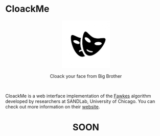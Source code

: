 # CloackMe
<p align="center"> <img width="150" src="image.png"> </img></p> 
<p align="center"> Cloack your face from Big Brother </p>
<br>

CloackMe is a web interface implementation of the [Fawkes](Fawkes) algorithm developed by researchers at SANDLab, University of Chicago. You can check out more information on their [website](http://sandlab.cs.uchicago.edu/fawkes/#code).


<h1 align="center"> SOON </h1>
